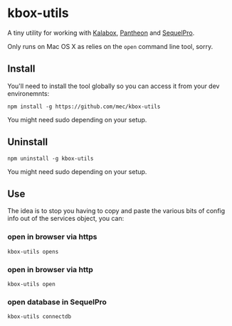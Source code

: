 # kbox-utils

A tiny utility for working with [Kalabox](https://kalabox.io/), [Pantheon](https://pantheon.io) and [SequelPro](https://www.sequelpro.com/).

Only runs on Mac OS X as relies on the `open` command line tool, sorry.

## Install

You'll need to install the tool globally so you can access it from your dev environemnts:

```
npm install -g https://github.com/mec/kbox-utils
```

You might need sudo depending on your setup.

## Uninstall

```
npm uninstall -g kbox-utils
```

You might need sudo depending on your setup.

## Use

The idea is to stop you having to copy and paste the various bits of config info out of the services object, you can:

### open in browser via https

`kbox-utils opens`

### open in browser via http

`kbox-utils open`

### open database in SequelPro

`kbox-utils connectdb`
